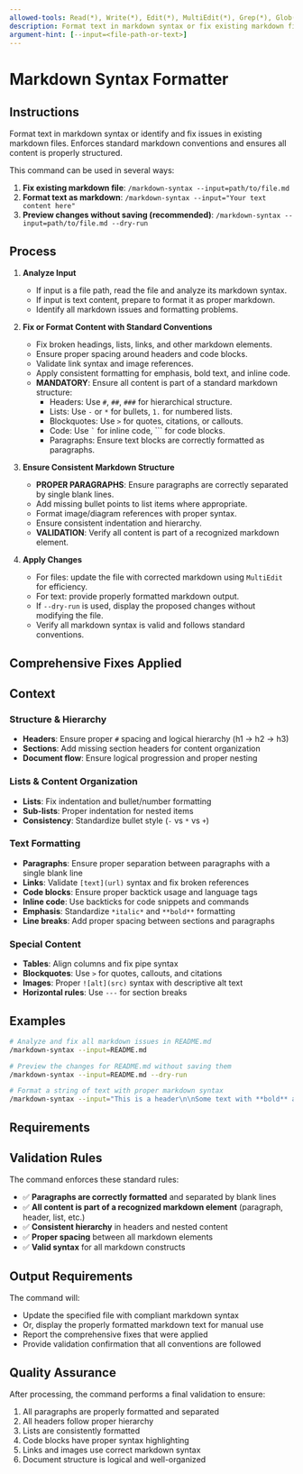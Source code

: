 ```yaml
---
allowed-tools: Read(*), Write(*), Edit(*), MultiEdit(*), Grep(*), Glob(*)
description: Format text in markdown syntax or fix existing markdown files with standard conventions
argument-hint: [--input=<file-path-or-text>]
---
```


# Markdown Syntax Formatter

## Instructions

Format text in markdown syntax or identify and fix issues in existing markdown files. Enforces standard markdown conventions and ensures all content is properly structured.

This command can be used in several ways:

1. **Fix existing markdown file**: `/markdown-syntax --input=path/to/file.md`
2. **Format text as markdown**: `/markdown-syntax --input="Your text content here"`
3. **Preview changes without saving (recommended)**: `/markdown-syntax --input=path/to/file.md --dry-run`

## Process

1.  **Analyze Input**
    - If input is a file path, read the file and analyze its markdown syntax.
    - If input is text content, prepare to format it as proper markdown.
    - Identify all markdown issues and formatting problems.

2.  **Fix or Format Content with Standard Conventions**
    - Fix broken headings, lists, links, and other markdown elements.
    - Ensure proper spacing around headers and code blocks.
    - Validate link syntax and image references.
    - Apply consistent formatting for emphasis, bold text, and inline code.
    - **MANDATORY**: Ensure all content is part of a standard markdown structure:
      - Headers: Use `#`, `##`, `###` for hierarchical structure.
      - Lists: Use `-` or `*` for bullets, `1.` for numbered lists.
      - Blockquotes: Use `>` for quotes, citations, or callouts.
      - Code: Use `` ` `` for inline code, ``` for code blocks.
      - Paragraphs: Ensure text blocks are correctly formatted as paragraphs.

3.  **Ensure Consistent Markdown Structure**
    - **PROPER PARAGRAPHS**: Ensure paragraphs are correctly separated by single blank lines.
    - Add missing bullet points to list items where appropriate.
    - Format image/diagram references with proper syntax.
    - Ensure consistent indentation and hierarchy.
    - **VALIDATION**: Verify all content is part of a recognized markdown element.

4.  **Apply Changes**
    - For files: update the file with corrected markdown using `MultiEdit` for efficiency.
    - For text: provide properly formatted markdown output.
    - If `--dry-run` is used, display the proposed changes without modifying the file.
    - Verify all markdown syntax is valid and follows standard conventions.

## Comprehensive Fixes Applied

## Context

### Structure & Hierarchy

- **Headers**: Ensure proper `#` spacing and logical hierarchy (h1 → h2 → h3)
- **Sections**: Add missing section headers for content organization
- **Document flow**: Ensure logical progression and proper nesting

### Lists & Content Organization

- **Lists**: Fix indentation and bullet/number formatting
- **Sub-lists**: Proper indentation for nested items
- **Consistency**: Standardize bullet style (`-` vs `*` vs `+`)

### Text Formatting

- **Paragraphs**: Ensure proper separation between paragraphs with a single blank line
- **Links**: Validate `[text](url)` syntax and fix broken references
- **Code blocks**: Ensure proper backtick usage and language tags
- **Inline code**: Use backticks for code snippets and commands
- **Emphasis**: Standardize `*italic*` and `**bold**` formatting
- **Line breaks**: Add proper spacing between sections and paragraphs

### Special Content

- **Tables**: Align columns and fix pipe syntax
- **Blockquotes**: Use `>` for quotes, callouts, and citations
- **Images**: Proper `![alt](src)` syntax with descriptive alt text
- **Horizontal rules**: Use `---` for section breaks

## Examples

```bash
# Analyze and fix all markdown issues in README.md
/markdown-syntax --input=README.md
```

```bash
# Preview the changes for README.md without saving them
/markdown-syntax --input=README.md --dry-run
```

```bash
# Format a string of text with proper markdown syntax
/markdown-syntax --input="This is a header\n\nSome text with **bold** and *italic* formatting."
```

## Requirements

## Validation Rules

The command enforces these standard rules:

- ✅ **Paragraphs are correctly formatted** and separated by blank lines
- ✅ **All content is part of a recognized markdown element** (paragraph, header, list, etc.)
- ✅ **Consistent hierarchy** in headers and nested content
- ✅ **Proper spacing** between all markdown elements
- ✅ **Valid syntax** for all markdown constructs

## Output Requirements

The command will:

- Update the specified file with compliant markdown syntax
- Or, display the properly formatted markdown text for manual use
- Report the comprehensive fixes that were applied
- Provide validation confirmation that all conventions are followed

## Quality Assurance

After processing, the command performs a final validation to ensure:

1. All paragraphs are properly formatted and separated
2. All headers follow proper hierarchy
3. Lists are consistently formatted
4. Code blocks have proper syntax highlighting
5. Links and images use correct markdown syntax
6. Document structure is logical and well-organized
